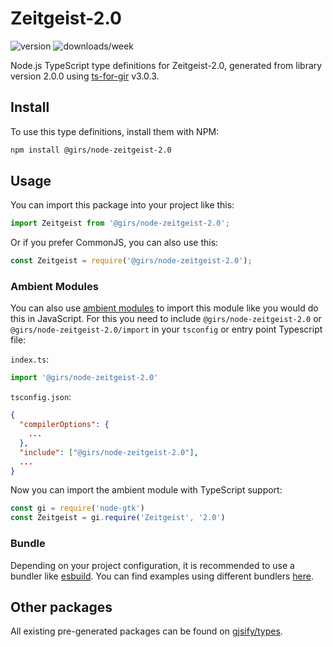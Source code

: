 
# Zeitgeist-2.0

![version](https://img.shields.io/npm/v/@girs/node-zeitgeist-2.0)
![downloads/week](https://img.shields.io/npm/dw/@girs/node-zeitgeist-2.0)


Node.js TypeScript type definitions for Zeitgeist-2.0, generated from library version 2.0.0 using [ts-for-gir](https://github.com/gjsify/ts-for-gir) v3.0.3.


## Install

To use this type definitions, install them with NPM:
```bash
npm install @girs/node-zeitgeist-2.0
```

## Usage

You can import this package into your project like this:
```ts
import Zeitgeist from '@girs/node-zeitgeist-2.0';
```

Or if you prefer CommonJS, you can also use this:
```ts
const Zeitgeist = require('@girs/node-zeitgeist-2.0');
```

### Ambient Modules

You can also use [ambient modules](https://github.com/gjsify/ts-for-gir/tree/main/packages/cli#ambient-modules) to import this module like you would do this in JavaScript.
For this you need to include `@girs/node-zeitgeist-2.0` or `@girs/node-zeitgeist-2.0/import` in your `tsconfig` or entry point Typescript file:

`index.ts`:
```ts
import '@girs/node-zeitgeist-2.0'
```

`tsconfig.json`:
```json
{
  "compilerOptions": {
    ...
  },
  "include": ["@girs/node-zeitgeist-2.0"],
  ...
}
```

Now you can import the ambient module with TypeScript support: 

```ts
const gi = require('node-gtk')
const Zeitgeist = gi.require('Zeitgeist', '2.0')
```


### Bundle

Depending on your project configuration, it is recommended to use a bundler like [esbuild](https://esbuild.github.io/). You can find examples using different bundlers [here](https://github.com/gjsify/ts-for-gir/tree/main/examples).

## Other packages

All existing pre-generated packages can be found on [gjsify/types](https://github.com/gjsify/types).

